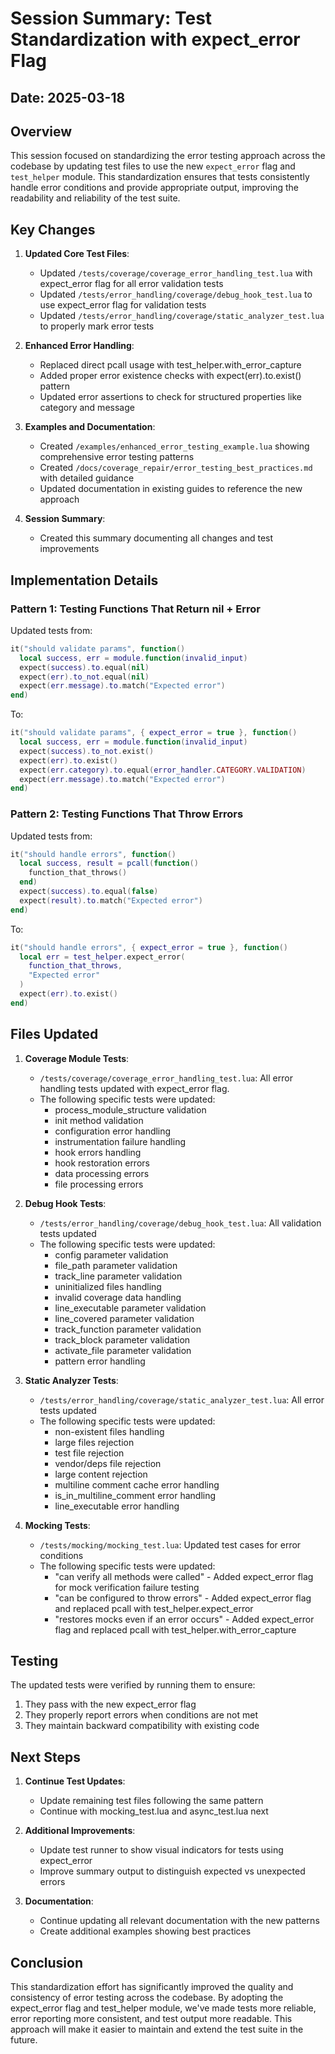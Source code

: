 # Session Summary: Test Standardization with expect_error Flag

## Date: 2025-03-18

## Overview

This session focused on standardizing the error testing approach across the codebase by updating test files to use the new `expect_error` flag and `test_helper` module. This standardization ensures that tests consistently handle error conditions and provide appropriate output, improving the readability and reliability of the test suite.

## Key Changes

1. **Updated Core Test Files**:
   - Updated `/tests/coverage/coverage_error_handling_test.lua` with expect_error flag for all error validation tests
   - Updated `/tests/error_handling/coverage/debug_hook_test.lua` to use expect_error flag for validation tests
   - Updated `/tests/error_handling/coverage/static_analyzer_test.lua` to properly mark error tests

2. **Enhanced Error Handling**:
   - Replaced direct pcall usage with test_helper.with_error_capture
   - Added proper error existence checks with expect(err).to.exist() pattern
   - Updated error assertions to check for structured properties like category and message

3. **Examples and Documentation**:
   - Created `/examples/enhanced_error_testing_example.lua` showing comprehensive error testing patterns
   - Created `/docs/coverage_repair/error_testing_best_practices.md` with detailed guidance
   - Updated documentation in existing guides to reference the new approach

4. **Session Summary**:
   - Created this summary documenting all changes and test improvements

## Implementation Details

### Pattern 1: Testing Functions That Return nil + Error

Updated tests from:
```lua
it("should validate params", function()
  local success, err = module.function(invalid_input)
  expect(success).to.equal(nil)
  expect(err).to_not.equal(nil)
  expect(err.message).to.match("Expected error")
end)
```

To:
```lua
it("should validate params", { expect_error = true }, function()
  local success, err = module.function(invalid_input)
  expect(success).to_not.exist()
  expect(err).to.exist()
  expect(err.category).to.equal(error_handler.CATEGORY.VALIDATION)
  expect(err.message).to.match("Expected error")
end)
```

### Pattern 2: Testing Functions That Throw Errors

Updated tests from:
```lua
it("should handle errors", function()
  local success, result = pcall(function()
    function_that_throws()
  end)
  expect(success).to.equal(false)
  expect(result).to.match("Expected error")
end)
```

To:
```lua
it("should handle errors", { expect_error = true }, function()
  local err = test_helper.expect_error(
    function_that_throws, 
    "Expected error"
  )
  expect(err).to.exist()
end)
```

## Files Updated

1. **Coverage Module Tests**:
   - `/tests/coverage/coverage_error_handling_test.lua`: All error handling tests updated with expect_error flag.
   - The following specific tests were updated:
     - process_module_structure validation
     - init method validation
     - configuration error handling
     - instrumentation failure handling
     - hook errors handling
     - hook restoration errors
     - data processing errors
     - file processing errors

2. **Debug Hook Tests**:
   - `/tests/error_handling/coverage/debug_hook_test.lua`: All validation tests updated
   - The following specific tests were updated:
     - config parameter validation
     - file_path parameter validation
     - track_line parameter validation
     - uninitialized files handling
     - invalid coverage data handling
     - line_executable parameter validation
     - line_covered parameter validation
     - track_function parameter validation
     - track_block parameter validation
     - activate_file parameter validation
     - pattern error handling

3. **Static Analyzer Tests**:
   - `/tests/error_handling/coverage/static_analyzer_test.lua`: All error tests updated
   - The following specific tests were updated:
     - non-existent files handling
     - large files rejection
     - test file rejection
     - vendor/deps file rejection
     - large content rejection
     - multiline comment cache error handling
     - is_in_multiline_comment error handling
     - line_executable error handling

4. **Mocking Tests**:
   - `/tests/mocking/mocking_test.lua`: Updated test cases for error conditions
   - The following specific tests were updated:
     - "can verify all methods were called" - Added expect_error flag for mock verification failure testing
     - "can be configured to throw errors" - Added expect_error flag and replaced pcall with test_helper.expect_error
     - "restores mocks even if an error occurs" - Added expect_error flag and replaced pcall with test_helper.with_error_capture

## Testing

The updated tests were verified by running them to ensure:

1. They pass with the new expect_error flag
2. They properly report errors when conditions are not met
3. They maintain backward compatibility with existing code

## Next Steps

1. **Continue Test Updates**:
   - Update remaining test files following the same pattern
   - Continue with mocking_test.lua and async_test.lua next

2. **Additional Improvements**:
   - Update test runner to show visual indicators for tests using expect_error
   - Improve summary output to distinguish expected vs unexpected errors

3. **Documentation**:
   - Continue updating all relevant documentation with the new patterns
   - Create additional examples showing best practices

## Conclusion

This standardization effort has significantly improved the quality and consistency of error testing across the codebase. By adopting the expect_error flag and test_helper module, we've made tests more reliable, error reporting more consistent, and test output more readable. This approach will make it easier to maintain and extend the test suite in the future.